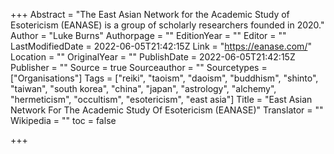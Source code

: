+++
Abstract = "The East Asian Network for the Academic Study of Esotericism (EANASE) is a group of scholarly researchers founded in 2020."
Author = "Luke Burns"
Authorpage = ""
EditionYear = ""
Editor = ""
LastModifiedDate = 2022-06-05T21:42:15Z
Link = "https://eanase.com/"
Location = ""
OriginalYear = ""
PublishDate = 2022-06-05T21:42:15Z
Publisher = ""
Source = true
Sourceauthor = ""
Sourcetypes = ["Organisations"]
Tags = ["reiki", "taoism", "daoism", "buddhism", "shinto", "taiwan", "south korea", "china", "japan", "astrology", "alchemy", "hermeticism", "occultism", "esotericism", "east asia"]
Title = "East Asian Network For The Academic Study Of Esotericism (EANASE)"
Translator = ""
Wikipedia = ""
toc = false

+++
